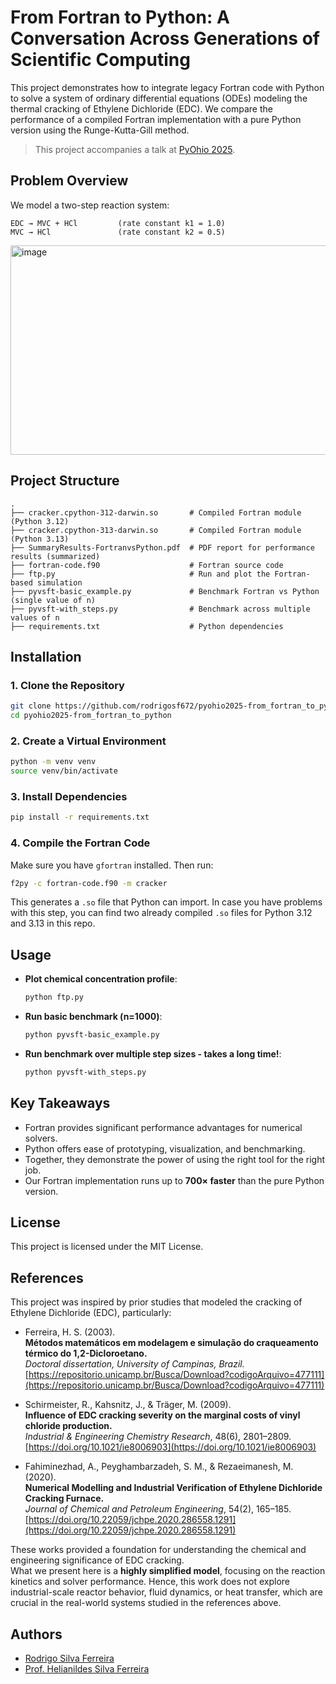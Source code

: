 # From Fortran to Python: A Conversation Across Generations of Scientific Computing

This project demonstrates how to integrate legacy Fortran code with Python to solve a system of ordinary differential equations (ODEs) modeling the thermal cracking of Ethylene Dichloride (EDC). We compare the performance of a compiled Fortran implementation with a pure Python version using the Runge-Kutta-Gill method.

> This project accompanies a talk at [PyOhio 2025](https://www.pyohio.org/2025/program/talks/from-fortran-to-python/).

## Problem Overview

We model a two-step reaction system:

```
EDC → MVC + HCl         (rate constant k1 = 1.0)
MVC → HCl               (rate constant k2 = 0.5)
```

<img width="866" height="335" alt="image" src="https://github.com/user-attachments/assets/4531c1eb-a52e-4fe0-a13c-2c8a3c42d234" />


## Project Structure

```
.
├── cracker.cpython-312-darwin.so       # Compiled Fortran module (Python 3.12)
├── cracker.cpython-313-darwin.so       # Compiled Fortran module (Python 3.13)
├── SummaryResults-FortranvsPython.pdf  # PDF report for performance results (summarized)
├── fortran-code.f90                    # Fortran source code
├── ftp.py                              # Run and plot the Fortran-based simulation
├── pyvsft-basic_example.py             # Benchmark Fortran vs Python (single value of n)
├── pyvsft-with_steps.py                # Benchmark across multiple values of n
├── requirements.txt                    # Python dependencies
```

## Installation

### 1. Clone the Repository

```bash
git clone https://github.com/rodrigosf672/pyohio2025-from_fortran_to_python.git
cd pyohio2025-from_fortran_to_python
```

### 2. Create a Virtual Environment

```bash
python -m venv venv
source venv/bin/activate
```

### 3. Install Dependencies

```bash
pip install -r requirements.txt
```

### 4. Compile the Fortran Code

Make sure you have `gfortran` installed. Then run:

```bash
f2py -c fortran-code.f90 -m cracker
```

This generates a `.so` file that Python can import. In case you have problems with this step, you can find two already compiled `.so` files for Python 3.12 and 3.13 in this repo.

## Usage

- **Plot chemical concentration profile**:
  ```bash
  python ftp.py
  ```

- **Run basic benchmark (n=1000)**:
  ```bash
  python pyvsft-basic_example.py
  ```

- **Run benchmark over multiple step sizes - takes a long time!**:
  ```bash
  python pyvsft-with_steps.py
  ```

## Key Takeaways

- Fortran provides significant performance advantages for numerical solvers.
- Python offers ease of prototyping, visualization, and benchmarking.
- Together, they demonstrate the power of using the right tool for the right job.
- Our Fortran implementation runs up to **700× faster** than the pure Python version.

## License

This project is licensed under the MIT License.

## References

This project was inspired by prior studies that modeled the cracking of Ethylene Dichloride (EDC), particularly:

- Ferreira, H. S. (2003).  
  **Métodos matemáticos em modelagem e simulação do craqueamento térmico do 1,2-Dicloroetano.**  
  *Doctoral dissertation, University of Campinas, Brazil.*
  [https://repositorio.unicamp.br/Busca/Download?codigoArquivo=477111](https://repositorio.unicamp.br/Busca/Download?codigoArquivo=477111)

- Schirmeister, R., Kahsnitz, J., & Träger, M. (2009).  
  **Influence of EDC cracking severity on the marginal costs of vinyl chloride production.**  
  *Industrial & Engineering Chemistry Research*, 48(6), 2801–2809.  
  [https://doi.org/10.1021/ie8006903](https://doi.org/10.1021/ie8006903)

- Fahiminezhad, A., Peyghambarzadeh, S. M., & Rezaeimanesh, M. (2020).  
  **Numerical Modelling and Industrial Verification of Ethylene Dichloride Cracking Furnace.**  
  *Journal of Chemical and Petroleum Engineering*, 54(2), 165–185.  
  [https://doi.org/10.22059/jchpe.2020.286558.1291](https://doi.org/10.22059/jchpe.2020.286558.1291)

These works provided a foundation for understanding the chemical and engineering significance of EDC cracking.  
What we present here is a **highly simplified model**, focusing on the reaction kinetics and solver performance. Hence, this work does not explore industrial-scale reactor behavior, fluid dynamics, or heat transfer, which are crucial in the real-world systems studied in the references above.

## Authors

- [Rodrigo Silva Ferreira](https://www.pyohio.org/2025/program/speakers/rodrigo-silva-ferreira/)
- [Prof. Helianildes Silva Ferreira](https://www.pyohio.org/2025/program/speakers/helianildes-silva-ferreira/)
